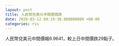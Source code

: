 ```yaml
---
layout: post
title: 人民幣兌美元中間價微跌
date: 2020-03-12 09:19:30.000000000 +08:00
categories: rss
---
```


人民幣兌美元中間價報6.9641，較上日中間價跌29點子。
